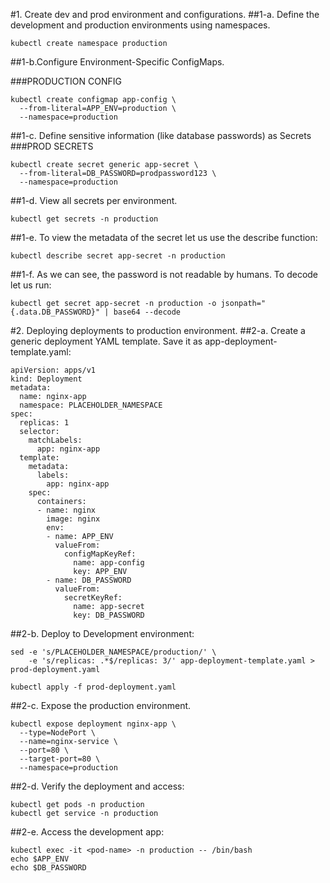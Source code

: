 #1. Create dev and prod environment and configurations.
##1-a. Define the development and production environments using namespaces.

```
kubectl create namespace production
```

##1-b.Configure Environment-Specific ConfigMaps.

###PRODUCTION CONFIG
```
kubectl create configmap app-config \
  --from-literal=APP_ENV=production \
  --namespace=production
```

##1-c. Define sensitive information (like database passwords) as Secrets
###PROD SECRETS
```
kubectl create secret generic app-secret \
  --from-literal=DB_PASSWORD=prodpassword123 \
  --namespace=production
```
##1-d. View all secrets per environment.
```
kubectl get secrets -n production
```
##1-e. To view the metadata of the secret let us use the describe function:
```
kubectl describe secret app-secret -n production
```
##1-f. As we can see, the password is not readable by humans. To decode let us run:
```
kubectl get secret app-secret -n production -o jsonpath="{.data.DB_PASSWORD}" | base64 --decode
```
#2. Deploying deployments to production environment.
##2-a. Create a generic deployment YAML template. Save it as app-deployment-template.yaml:
```
apiVersion: apps/v1
kind: Deployment
metadata:
  name: nginx-app
  namespace: PLACEHOLDER_NAMESPACE
spec:
  replicas: 1
  selector:
    matchLabels:
      app: nginx-app
  template:
    metadata:
      labels:
        app: nginx-app
    spec:
      containers:
      - name: nginx
        image: nginx
        env:
        - name: APP_ENV
          valueFrom:
            configMapKeyRef:
              name: app-config
              key: APP_ENV
        - name: DB_PASSWORD
          valueFrom:
            secretKeyRef:
              name: app-secret
              key: DB_PASSWORD
```
##2-b. Deploy to Development environment:
```
sed -e 's/PLACEHOLDER_NAMESPACE/production/' \
    -e 's/replicas: .*$/replicas: 3/' app-deployment-template.yaml > prod-deployment.yaml

kubectl apply -f prod-deployment.yaml
```
##2-c. Expose the production environment.
```
kubectl expose deployment nginx-app \
  --type=NodePort \
  --name=nginx-service \
  --port=80 \
  --target-port=80 \
  --namespace=production
```
##2-d. Verify the deployment and access:
```
kubectl get pods -n production
kubectl get service -n production
```
##2-e. Access the development app:
```
kubectl exec -it <pod-name> -n production -- /bin/bash
echo $APP_ENV
echo $DB_PASSWORD
```
